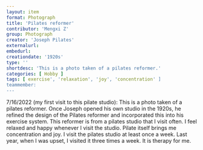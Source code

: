 ```yaml
---
layout: item
format: Photograph
title: 'Pilates reformer'
contributor: 'Mengxi Z'
group: Photograph
creator: 'Joseph Pilates'
externalurl: 
embedurl: 
creationdate: '1920s'
type: ''
shortdesc: 'This is a photo taken of a pilates reformer.'
categories: [ Hobby ]
tags: [ exercise', 'relaxation', 'joy', 'concentration' ]
teammember: 
---
```


7/16/2022 (my first visit to this pilate studio): This is a photo taken of a pilates reformer. Once Joseph opened his own studio in the 1920s, he refined the design of the Pilates reformer and incorporated this into his exercise system. This reformer is from a pilates studio that I visit often. I feel relaxed and happy whenever I visit the studio. Pilate itself brings me concentration and joy. I visit the pilates studio at least once a week. Last year, when I was upset, I visited it three times a week. It is therapy for me. 